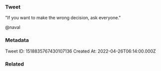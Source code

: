 ### Tweet
"If you want to make the wrong decision, ask everyone."

@naval

### Metadata
Tweet ID: 1518835767430107136
Created At: 2022-04-26T06:14:00.000Z

### Related

